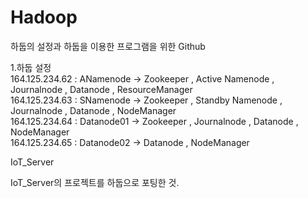 # Hadoop

하둡의 설정과 하둡을 이용한 프로그램을 위한 Github<br>

1.하둡 설정<br>
164.125.234.62 : ANamenode -> Zookeeper , Active Namenode , Journalnode , Datanode , ResourceManager<br>
164.125.234.63 : SNamenode -> Zookeeper , Standby Namenode , Journalnode , Datanode , NodeManager<br>
164.125.234.64 : Datanode01 -> Zookeeper , Journalnode , Datanode , NodeManager<br>
164.125.234.65 : Datanode02 -> Datanode , NodeManager<br>

IoT_Server<br>

IoT_Server의 프로젝트를 하둡으로 포팅한 것.
